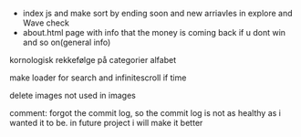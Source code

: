 

- index js and make sort by ending soon and new arriavles in explore and Wave check
- about.html page with info that the money is coming back if u dont win and so on(general info)


kornologisk rekkefølge på categorier alfabet

make loader for search and infinitescroll if time


delete images not used in images





comment:
forgot the commit log, so the commit log is not as healthy as i wanted it to be. in future project i will make it better